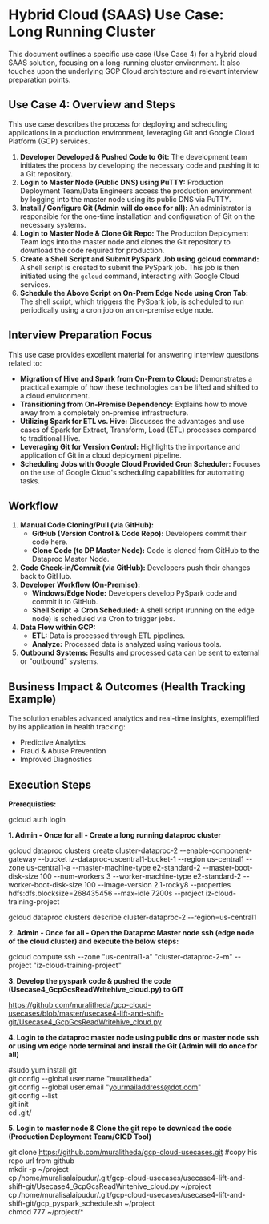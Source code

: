 # Hybrid Cloud (SAAS) Use Case: Long Running Cluster

This document outlines a specific use case (Use Case 4) for a hybrid cloud SAAS solution, focusing on a long-running cluster environment. It also touches upon the underlying GCP Cloud architecture and relevant interview preparation points.

## Use Case 4: Overview and Steps

This use case describes the process for deploying and scheduling applications in a production environment, leveraging Git and Google Cloud Platform (GCP) services.

1.  **Developer Developed & Pushed Code to Git:** The development team initiates the process by developing the necessary code and pushing it to a Git repository.
2.  **Login to Master Node (Public DNS) using PuTTY:** Production Deployment Team/Data Engineers access the production environment by logging into the master node using its public DNS via PuTTY.
3.  **Install / Configure Git (Admin will do once for all):** An administrator is responsible for the one-time installation and configuration of Git on the necessary systems.
4.  **Login to Master Node & Clone Git Repo:** The Production Deployment Team logs into the master node and clones the Git repository to download the code required for production.
5.  **Create a Shell Script and Submit PySpark Job using gcloud command:** A shell script is created to submit the PySpark job. This job is then initiated using the `gcloud` command, interacting with Google Cloud services.
6.  **Schedule the Above Script on On-Prem Edge Node using Cron Tab:** The shell script, which triggers the PySpark job, is scheduled to run periodically using a cron job on an on-premise edge node.

## Interview Preparation Focus

This use case provides excellent material for answering interview questions related to:

* **Migration of Hive and Spark from On-Prem to Cloud:** Demonstrates a practical example of how these technologies can be lifted and shifted to a cloud environment.
* **Transitioning from On-Premise Dependency:** Explains how to move away from a completely on-premise infrastructure.
* **Utilizing Spark for ETL vs. Hive:** Discusses the advantages and use cases of Spark for Extract, Transform, Load (ETL) processes compared to traditional Hive.
* **Leveraging Git for Version Control:** Highlights the importance and application of Git in a cloud deployment pipeline.
* **Scheduling Jobs with Google Cloud Provided Cron Scheduler:** Focuses on the use of Google Cloud's scheduling capabilities for automating tasks.


## Workflow

1.  **Manual Code Cloning/Pull (via GitHub):**
    * **GitHub (Version Control & Code Repo):** Developers commit their code here.
    * **Clone Code (to DP Master Node):** Code is cloned from GitHub to the Dataproc Master Node.
2.  **Code Check-in/Commit (via GitHub):** Developers push their changes back to GitHub.
3.  **Developer Workflow (On-Premise):**
    * **Windows/Edge Node:** Developers develop PySpark code and commit it to GitHub.
    * **Shell Script -> Cron Scheduled:** A shell script (running on the edge node) is scheduled via Cron to trigger jobs.
4.  **Data Flow within GCP:**
    * **ETL:** Data is processed through ETL pipelines.
    * **Analyze:** Processed data is analyzed using various tools.
5.  **Outbound Systems:** Results and processed data can be sent to external or "outbound" systems.

## Business Impact & Outcomes (Health Tracking Example)

The solution enables advanced analytics and real-time insights, exemplified by its application in health tracking:

* Predictive Analytics
* Fraud & Abuse Prevention
* Improved Diagnostics

## Execution Steps

**Prerequisties:**

gcloud auth login

**1. Admin - Once for all - Create a long running dataproc cluster**

gcloud dataproc clusters create cluster-dataproc-2 --enable-component-gateway --bucket iz-dataproc-uscentral1-bucket-1 --region us-central1 --zone us-central1-a --master-machine-type e2-standard-2 --master-boot-disk-size 100 --num-workers 3 --worker-machine-type e2-standard-2 --worker-boot-disk-size 100 --image-version 2.1-rocky8 --properties hdfs:dfs.blocksize=268435456 --max-idle 7200s --project iz-cloud-training-project 

gcloud dataproc clusters describe cluster-dataproc-2 --region=us-central1


**2. Admin - Once for all - Open the Dataproc Master node ssh (edge node of the cloud cluster) and execute the below steps:**

gcloud compute ssh --zone "us-central1-a" "cluster-dataproc-2-m" --project "iz-cloud-training-project"  


**3. Develop the pyspark code & pushed the code (Usecase4_GcpGcsReadWritehive_cloud.py) to GIT**  

https://github.com/muralitheda/gcp-cloud-usecases/blob/master/usecase4-lift-and-shift-git/Usecase4_GcpGcsReadWritehive_cloud.py  

**4.  Login to the dataproc master node using public dns or master node ssh or using vm edge node terminal and install the Git (Admin will do once for all)**  

#sudo yum install git  
git config --global user.name "muralitheda"  
git config --global user.email "yourmailaddress@dot.com"  
git config --list  
git init  
cd .git/  

**5. Login to master node & Clone the git repo to download the code (Production Deployment Team/CICD Tool)**  

git clone https://github.com/muralitheda/gcp-cloud-usecases.git #copy his repo url from github  
mkdir -p ~/project  
cp /home/muralisalaipudur/.git/gcp-cloud-usecases/usecase4-lift-and-shift-git/Usecase4_GcpGcsReadWritehive_cloud.py ~/project  
cp /home/muralisalaipudur/.git/gcp-cloud-usecases/usecase4-lift-and-shift-git/gcp_pyspark_schedule.sh ~/project  
chmod 777 ~/project/*  












